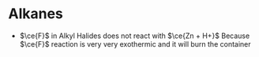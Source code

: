 # Alkanes
- $\ce{F}$ in Alkyl Halides does not react with $\ce{Zn + H+}$
	  Because $\ce{F}$ reaction is very very exothermic and it will burn the container


